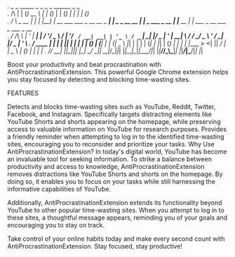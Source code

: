 .                 _   _ _____                              _   _             _   _             ______      _                 _             
.     /\         | | (_)  __ \                            | | (_)           | | (_)           |  ____|    | |               (_)            
.    /  \   _ __ | |_ _| |__) | __ ___   ___ _ __ __ _ ___| |_ _ _ __   __ _| |_ _  ___  _ __ | |__  __  _| |_ ___ _ __  ___ _  ___  _ __  
.   / /\ \ | '_ \| __| |  ___/ '__/ _ \ / __| '__/ _` / __| __| | '_ \ / _` | __| |/ _ \| '_ \|  __| \ \/ / __/ _ \ '_ \/ __| |/ _ \| '_ \ 
.  / ____ \| | | | |_| | |   | | | (_) | (__| | | (_| \__ \ |_| | | | | (_| | |_| | (_) | | | | |____ >  <| ||  __/ | | \__ \ | (_) | | | |
. /_/    \_\_| |_|\__|_|_|   |_|  \___/ \___|_|  \__,_|___/\__|_|_| |_|\__,_|\__|_|\___/|_| |_|______/_/\_\\__\___|_| |_|___/_|\___/|_| |_|
                                                                                                                                          
                                                                                                                                         
Boost your productivity and beat procrastination with AntiProcrastinationExtension. This powerful Google Chrome extension helps you stay focused by detecting and blocking time-wasting sites.

FEATURES
                                         
Detects and blocks time-wasting sites such as YouTube, Reddit, Twitter, Facebook, and Instagram.
Specifically targets distracting elements like YouTube Shorts and shorts appearing on the homepage, while preserving access to valuable information on YouTube for research purposes.
Provides a friendly reminder when attempting to log in to the identified time-wasting sites, encouraging you to reconsider and prioritize your tasks.
Why Use AntiProcrastinationExtension?
In today's digital world, YouTube has become an invaluable tool for seeking information. To strike a balance between productivity and access to knowledge, AntiProcrastinationExtension removes distractions like YouTube Shorts and shorts on the homepage. By doing so, it enables you to focus on your tasks while still harnessing the informative capabilities of YouTube.

Additionally, AntiProcrastinationExtension extends its functionality beyond YouTube to other popular time-wasting sites. When you attempt to log in to these sites, a thoughtful message appears, reminding you of your goals and encouraging you to stay on track.

Take control of your online habits today and make every second count with AntiProcrastinationExtension. Stay focused, stay productive!

